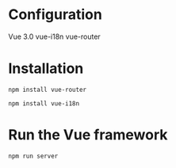 # Configuration

Vue 3.0
vue-i18n
vue-router

# Installation

```
npm install vue-router
```

```
npm install vue-i18n
```

# Run the Vue framework

```
npm run server
```
